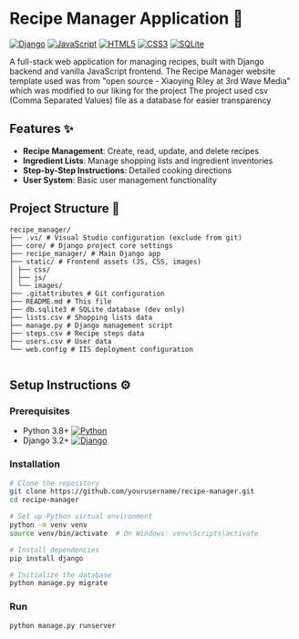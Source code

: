# Recipe Manager Application 🍳

[![Django](https://img.shields.io/badge/Django-092E20?style=for-the-badge&logo=django&logoColor=white)](https://www.djangoproject.com/)
[![JavaScript](https://img.shields.io/badge/JavaScript-F7DF1E?style=for-the-badge&logo=javascript&logoColor=black)](https://developer.mozilla.org/en-US/docs/Web/JavaScript)
[![HTML5](https://img.shields.io/badge/HTML5-E34F26?style=for-the-badge&logo=html5&logoColor=white)](https://developer.mozilla.org/en-US/docs/Web/HTML)
[![CSS3](https://img.shields.io/badge/CSS3-1572B6?style=for-the-badge&logo=css3&logoColor=white)](https://developer.mozilla.org/en-US/docs/Web/CSS)
[![SQLite](https://img.shields.io/badge/SQLite-07405E?style=for-the-badge&logo=sqlite&logoColor=white)](https://www.sqlite.org/)

A full-stack web application for managing recipes, built with Django backend and vanilla JavaScript frontend.
The Recipe Manager website template used was from "open source - Xiaoying Riley at 3rd Wave Media" which was modified to our liking for the project
The project used csv (Comma Separated Values) file as a database for easier transparency

## Features ✨

- **Recipe Management**: Create, read, update, and delete recipes
- **Ingredient Lists**: Manage shopping lists and ingredient inventories
- **Step-by-Step Instructions**: Detailed cooking directions
- **User System**: Basic user management functionality

## Project Structure 📁

```
recipe_manager/
├── .vs/ # Visual Studio configuration (exclude from git)
├── core/ # Django project core settings
├── recipe_manager/ # Main Django app
├── static/ # Frontend assets (JS, CSS, images)
│ ├── css/
│ ├── js/
│ └── images/
├── .gitattributes # Git configuration
├── README.md # This file
├── db.sqlite3 # SQLite database (dev only)
├── lists.csv # Shopping lists data
├── manage.py # Django management script
├── steps.csv # Recipe steps data
├── users.csv # User data
└── web.config # IIS deployment configuration


```


## Setup Instructions ⚙️

### Prerequisites
- Python 3.8+ [![Python](https://img.shields.io/badge/Python-3.8+-3776AB?style=flat&logo=python&logoColor=white)]()
- Django 3.2+ [![Django](https://img.shields.io/badge/Django-3.2+-092E20?style=flat&logo=django&logoColor=white)]()

### Installation
```bash
# Clone the repository
git clone https://github.com/yourusername/recipe-manager.git
cd recipe-manager

# Set up Python virtual environment
python -m venv venv
source venv/bin/activate  # On Windows: venv\Scripts\activate

# Install dependencies
pip install django

# Initialize the database
python manage.py migrate

```

### Run 
```
python manage.py runserver
```






